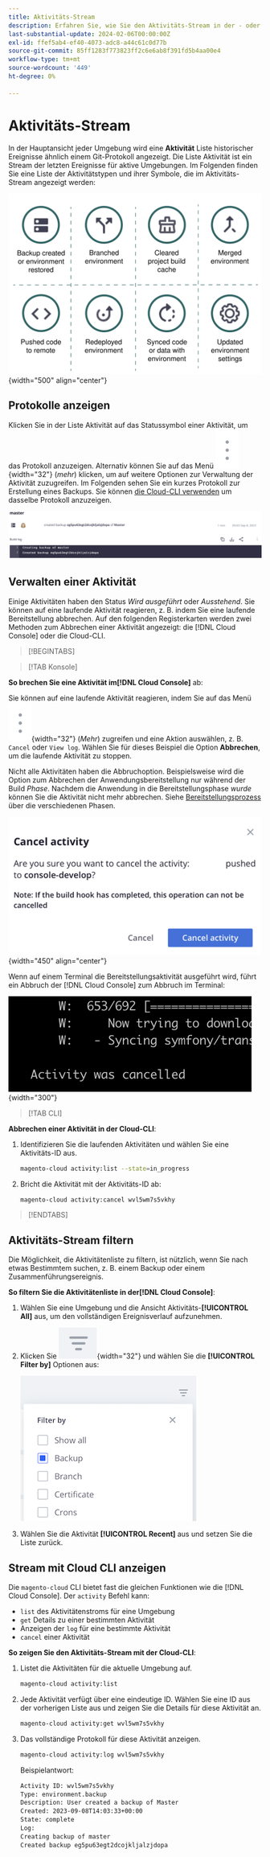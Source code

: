 ```yaml
---
title: Aktivitäts-Stream
description: Erfahren Sie, wie Sie den Aktivitäts-Stream in der - oder  [!DNL Cloud Console]  Cloud-CLI für Adobe Commerce in der Cloud-Infrastruktur lesen.
last-substantial-update: 2024-02-06T00:00:00Z
exl-id: ffef5ab4-ef40-4073-adc8-a44c61c0d77b
source-git-commit: 85ff1283f773823ff2c6e6ab8f391fd5b4aa00e4
workflow-type: tm+mt
source-wordcount: '449'
ht-degree: 0%

---
```


# Aktivitäts-Stream

In der Hauptansicht jeder Umgebung wird eine **Aktivität** Liste historischer Ereignisse ähnlich einem Git-Protokoll angezeigt. Die Liste Aktivität ist ein Stream der letzten Ereignisse für aktive Umgebungen. Im Folgenden finden Sie eine Liste der Aktivitätstypen und ihrer Symbole, die im Aktivitäts-Stream angezeigt werden:

![Aktivitätstypen](../../assets/activity-types.svg){width="500" align="center"}

## Protokolle anzeigen

Klicken Sie in der Liste Aktivität auf das Statussymbol einer Aktivität, um das Protokoll anzuzeigen. Alternativ können Sie auf das Menü ![Mehr](../../assets/icon-more.png){width="32"} (_mehr_) klicken, um auf weitere Optionen zur Verwaltung der Aktivität zuzugreifen. Im Folgenden sehen Sie ein kurzes Protokoll zur Erstellung eines Backups. Sie können [die Cloud-CLI verwenden](#activity-stream-with-cloud-cli) um dasselbe Protokoll anzuzeigen.

![Protokollansicht](../../assets/log-view.png)

## Verwalten einer Aktivität

Einige Aktivitäten haben den Status _Wird ausgeführt_ oder _Ausstehend_. Sie können auf eine laufende Aktivität reagieren, z. B. indem Sie eine laufende Bereitstellung abbrechen. Auf den folgenden Registerkarten werden zwei Methoden zum Abbrechen einer Aktivität angezeigt: die [!DNL Cloud Console] oder die Cloud-CLI.

>[!BEGINTABS]

>[!TAB Konsole]

**So brechen Sie eine Aktivität im[!DNL Cloud Console]** ab:

Sie können auf eine laufende Aktivität reagieren, indem Sie auf das Menü ![Mehr](../../assets/icon-more.png){width="32"} (_Mehr_) zugreifen und eine Aktion auswählen, z. B. `Cancel` oder `View log`. Wählen Sie für dieses Beispiel die Option **Abbrechen**, um die laufende Aktivität zu stoppen.

Nicht alle Aktivitäten haben die Abbruchoption. Beispielsweise wird die Option zum Abbrechen der Anwendungsbereitstellung nur während der Build _Phase_. Nachdem die Anwendung in die Bereitstellungsphase _wurde_ können Sie die Aktivität nicht mehr abbrechen. Siehe [Bereitstellungsprozess](../deploy/process.md) über die verschiedenen Phasen.

![Aktivität abbrechen](../../assets/activity-icons/cancel-activity.png){width="450" align="center"}

Wenn auf einem Terminal die Bereitstellungsaktivität ausgeführt wird, führt ein Abbruch der [!DNL Cloud Console] zum Abbruch im Terminal:

![Aktivität im Terminal abgebrochen](../../assets/activity-icons/activity-cancelled.png){width="300"}

>[!TAB CLI]

**Abbrechen einer Aktivität in der Cloud-CLI**:

1. Identifizieren Sie die laufenden Aktivitäten und wählen Sie eine Aktivitäts-ID aus.

   ```bash
   magento-cloud activity:list --state=in_progress
   ```

1. Bricht die Aktivität mit der Aktivitäts-ID ab:

   ```bash
   magento-cloud activity:cancel wvl5wm7s5vkhy
   ```

>[!ENDTABS]

## Aktivitäts-Stream filtern

Die Möglichkeit, die Aktivitätenliste zu filtern, ist nützlich, wenn Sie nach etwas Bestimmtem suchen, z. B. einem Backup oder einem Zusammenführungsereignis.

**So filtern Sie die Aktivitätenliste in der[!DNL Cloud Console]**:

1. Wählen Sie eine Umgebung und die Ansicht Aktivitäts-**[!UICONTROL All]** aus, um den vollständigen Ereignisverlauf aufzunehmen.

1. Klicken Sie ![Filtern nach](../../assets/icon-filterby.png){width="32"} und wählen Sie die **[!UICONTROL Filter by]** Optionen aus:

   ![Filtern von Aktivitäten](../../assets/activity-filter.png)

1. Wählen Sie die Aktivität **[!UICONTROL Recent]** aus und setzen Sie die Liste zurück.

## Stream mit Cloud CLI anzeigen

Die `magento-cloud` CLI bietet fast die gleichen Funktionen wie die [!DNL Cloud Console]. Der `activity` Befehl kann:

- `list` des Aktivitätenstroms für eine Umgebung
- `get` Details zu einer bestimmten Aktivität
- Anzeigen der `log` für eine bestimmte Aktivität
- `cancel` einer Aktivität

**So zeigen Sie den Aktivitäts-Stream mit der Cloud-CLI**:

1. Listet die Aktivitäten für die aktuelle Umgebung auf.

   ```bash
   magento-cloud activity:list
   ```

1. Jede Aktivität verfügt über eine eindeutige ID. Wählen Sie eine ID aus der vorherigen Liste aus und zeigen Sie die Details für diese Aktivität an.

   ```bash
   magento-cloud activity:get wvl5wm7s5vkhy
   ```

1. Das vollständige Protokoll für diese Aktivität anzeigen.

   ```bash
   magento-cloud activity:log wvl5wm7s5vkhy
   ```

   Beispielantwort:

   ```bash
   Activity ID: wvl5wm7s5vkhy
   Type: environment.backup
   Description: User created a backup of Master
   Created: 2023-09-08T14:03:33+00:00
   State: complete
   Log:
   Creating backup of master
   Created backup eg5pu63egt2dcojkljalzjdopa
   ```

